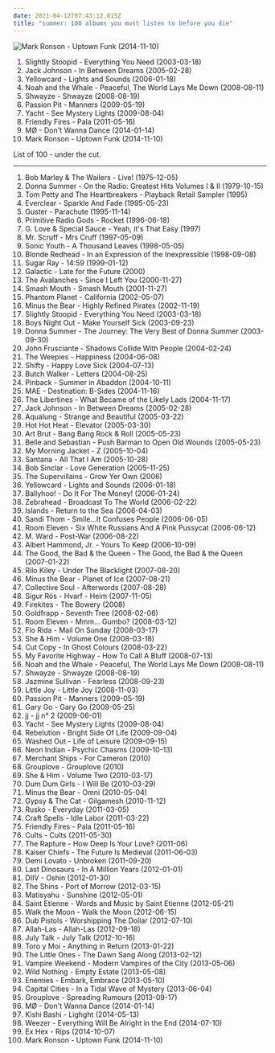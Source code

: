 ```yaml
---
date: 2021-04-12T07:43:12.615Z
title: "summer: 100 albums you must listen to before you die"
---
```

![Mark Ronson - Uptown Funk (2014-11-10)](http://coverartarchive.org/release/07d112f1-d696-439f-87ad-2e84f2652ad9/9104421383-500.jpg "Mark Ronson - Uptown Funk (2014-11-10)")
<ol class="albums">
<li data-cover="https://img.discogs.com/KgBjHyjGEwqcvfrXOmPth4FEFFQ=/fit-in/600x601/filters:strip_icc():format(jpeg):mode_rgb():quality(90)/discogs-images/R-3576516-1336355004.jpeg.jpg" data-tags="reggae, ska, summer" role="button">Slightly Stoopid - Everything You Need (2003-03-18)</li>
<li data-cover="http://coverartarchive.org/release/8803a42d-59ca-4eee-83ba-61fae63856f5/6148270094-500.jpg" data-tags="acoustic" role="button">Jack Johnson - In Between Dreams (2005-02-28)</li>
<li data-cover="http://coverartarchive.org/release/3ba8706d-4a74-412a-bac1-4497189f70f9/7255069360-500.jpg" data-tags="pop punk" role="button">Yellowcard - Lights and Sounds (2006-01-18)</li>
<li data-cover="http://coverartarchive.org/release/35aa1419-4284-47e8-ac73-b16996d4a4b3/4394764411-500.jpg" data-tags="folk" role="button">Noah and the Whale - Peaceful, The World Lays Me Down (2008-08-11)</li>
<li data-cover="http://coverartarchive.org/release/f35cde40-667b-4174-b734-d1a50ca0d2e7/5943910410-500.jpg" data-tags="summer, hip hop" role="button">Shwayze - Shwayze (2008-08-19)</li>
<li data-cover="http://coverartarchive.org/release/830e2a21-1e76-40ad-a4a5-9a1b12d656ff/11102770324-500.jpg" data-tags="electronic, indie pop, indie" role="button">Passion Pit - Manners (2009-05-19)</li>
<li data-cover="https://img.discogs.com/JJBgmPf-9tPrewwtG1ul6RU_TgI=/fit-in/600x533/filters:strip_icc():format(jpeg):mode_rgb():quality(90)/discogs-images/R-1876303-1472076147-4763.jpeg.jpg" data-tags="summer, dfa" role="button">Yacht - See Mystery Lights (2009-08-04)</li>
<li data-cover="http://coverartarchive.org/release/2412d797-4511-417c-9608-c3b0e88bcaf4/15993113659-500.jpg" data-tags="summer, alternative dance" role="button">Friendly Fires - Pala (2011-05-16)</li>
<li data-cover="http://coverartarchive.org/release/53f629ae-762f-4d82-ae12-fe84fe780b0a/6659220558-500.jpg" data-tags="electronic, electropop, indie pop, summer, ouvir" role="button">MØ - Don't Wanna Dance (2014-01-14)</li>
<li data-cover="http://coverartarchive.org/release/07d112f1-d696-439f-87ad-2e84f2652ad9/9104421383-500.jpg" data-tags="funk, summer, singles, ye, mark ronson" role="button">Mark Ronson - Uptown Funk (2014-11-10)</li>
</ol>
List of 100 - under the cut.
<!-- more -->

_________________

<ol class="albums">
<li data-cover="http://coverartarchive.org/release/0fa2416d-3813-4639-90d4-c308779b3802/5478169435-500.jpg" data-tags="reggae" role="button">
Bob Marley & The Wailers - Live! (1975-12-05)
</li>
<li data-cover="http://coverartarchive.org/release/e7e5705e-bc05-4f13-8db9-adce89334ea8/6453906359-500.jpg" data-tags="summer, donna summer" role="button">
Donna Summer - On the Radio: Greatest Hits Volumes I & II (1979-10-15)
</li>
<li data-cover="https://img.discogs.com/RUeBMJaAKmIYU1FMGY3hb7RrKqc=/fit-in/600x1170/filters:strip_icc():format(jpeg):mode_rgb():quality(90)/discogs-images/R-15068751-1586321104-3501.jpeg.jpg" data-tags="classic rock, 80s" role="button">
Tom Petty and The Heartbreakers - Playback Retail Sampler (1995)
</li>
<li data-cover="https://img.discogs.com/ET7Yy8_knfXR_aToSfd-_4mULc8=/fit-in/600x600/filters:strip_icc():format(jpeg):mode_rgb():quality(90)/discogs-images/R-1750670-1333630000.jpeg.jpg" data-tags="alternative rock, 90s, rock" role="button">
Everclear - Sparkle And Fade (1995-05-23)
</li>
<li data-cover="http://coverartarchive.org/release/d4f6b8ab-c90f-49e6-bafb-9e29be4991df/18804891286-500.jpg" data-tags="acoustic" role="button">
Guster - Parachute (1995-11-14)
</li>
<li data-cover="http://coverartarchive.org/release/4e0383b3-ca53-4e2e-b4f3-6973d09d7f22/18016479630-500.jpg" data-tags="alternative, rock" role="button">
Primitive Radio Gods - Rocket (1996-06-18)
</li>
<li data-cover="https://via.placeholder.com/450" data-tags="hip-hop, indie, alternative, blues, summer, modern blues, mile high music festival 2009, leapsandbounds cdcollection, g love, leapsandalbums, g l s sauce" role="button">
G. Love & Special Sauce - Yeah, it's That Easy (1997)
</li>
<li data-cover="https://img.discogs.com/42yY8-728mQ_HeoZtb58netsqT8=/fit-in/600x600/filters:strip_icc():format(jpeg):mode_rgb():quality(90)/discogs-images/R-127733-1369690762-6030.jpeg.jpg" data-tags="chillout, electronic, electronica, trip-hop, downtempo" role="button">
Mr. Scruff - Mrs Cruff (1997-05-09)
</li>
<li data-cover="https://img.discogs.com/qeSNS31G6vJ758RVSQm4W6ho6nI=/fit-in/439x380/filters:strip_icc():format(jpeg):mode_rgb():quality(90)/discogs-images/R-4879756-1378290331-3017.jpeg.jpg" data-tags="experimental, alternative" role="button">
Sonic Youth - A Thousand Leaves (1998-05-05)
</li>
<li data-cover="http://coverartarchive.org/release/067a1e41-bae3-30d6-a797-d256e96c94f6/5072584211-500.jpg" data-tags="indie, indie rock" role="button">
Blonde Redhead - In an Expression of the Inexpressible (1998-09-08)
</li>
<li data-cover="http://coverartarchive.org/release/43a4e614-562d-4fd6-8693-df11aa8c06bc/15905929940-500.jpg" data-tags="rock, alternative rock, summer" role="button">
Sugar Ray - 14:59 (1999-01-12)
</li>
<li data-cover="http://coverartarchive.org/release/ce798ecf-4694-48a8-869e-b852d283cd8a/21926102762-500.jpg" data-tags="funk, summer" role="button">
Galactic - Late for the Future (2000)
</li>
<li data-cover="http://coverartarchive.org/release/364fbbe8-94f4-4441-87ed-8e54ca2515ba/14134702700-500.jpg" data-tags="electronic" role="button">
The Avalanches - Since I Left You (2000-11-27)
</li>
<li data-cover="http://coverartarchive.org/release/9e1c338f-5943-4841-9277-e7fa46f4b8b4/27059900433-500.jpg" data-tags="rock" role="button">
Smash Mouth - Smash Mouth (2001-11-27)
</li>
<li data-cover="http://coverartarchive.org/release/4ec89647-6a77-4757-b334-382bd44e60e7/8217126604-500.jpg" data-tags="rock" role="button">
Phantom Planet - California (2002-05-07)
</li>
<li data-cover="http://coverartarchive.org/release/3eba537b-87f9-4a37-b9b7-237855cad684/26395579262-500.jpg" data-tags="indie rock" role="button">
Minus the Bear - Highly Refined Pirates (2002-11-19)
</li>
<li data-cover="https://img.discogs.com/KgBjHyjGEwqcvfrXOmPth4FEFFQ=/fit-in/600x601/filters:strip_icc():format(jpeg):mode_rgb():quality(90)/discogs-images/R-3576516-1336355004.jpeg.jpg" data-tags="reggae, ska, summer" role="button">
Slightly Stoopid - Everything You Need (2003-03-18)
</li>
<li data-cover="http://coverartarchive.org/release/0db476e3-af43-4bef-8c7f-07eb55ecb6e0/6939130778-500.jpg" data-tags="emo, post-hardcore, boys night out" role="button">
Boys Night Out - Make Yourself Sick (2003-09-23)
</li>
<li data-cover="http://coverartarchive.org/release/0410ba6d-4c31-42de-8209-809006026825/25732150659-500.jpg" data-tags="disco, pop, soul, dance, summer, rnb, donna summer, donna, withdrjazzmrfunkmusicradio" role="button">
Donna Summer - The Journey: The Very Best of Donna Summer (2003-09-30)
</li>
<li data-cover="http://coverartarchive.org/release/0c18d5dd-3e3d-459c-b647-80734819d072/20451673315-500.jpg" data-tags="alternative, experimental" role="button">
John Frusciante - Shadows Collide With People (2004-02-24)
</li>
<li data-cover="http://coverartarchive.org/release/250bd2dc-a9e8-4c50-9b3d-7863a0efc6d2/3457679280-500.jpg" data-tags="indie" role="button">
The Weepies - Happiness (2004-06-08)
</li>
<li data-cover="https://img.discogs.com/li3hcIKHQHsgrGaXYfl8NA_i-rI=/fit-in/450x450/filters:strip_icc():format(jpeg):mode_rgb():quality(90)/discogs-images/R-653480-1143747193.jpeg.jpg" data-tags="chillout, pop, rap, cute, summer, beachy, rap-pop, when we were young album version" role="button">
Shifty - Happy Love Sick (2004-07-13)
</li>
<li data-cover="https://img.discogs.com/5NNYBdvkIRB0AsBAzyOYrzCBOOQ=/fit-in/600x524/filters:strip_icc():format(jpeg):mode_rgb():quality(90)/discogs-images/R-1831018-1510596595-2378.jpeg.jpg" data-tags="indie, rock" role="button">
Butch Walker - Letters (2004-08-25)
</li>
<li data-cover="https://via.placeholder.com/450" data-tags="indie, indie rock" role="button">
Pinback - Summer in Abaddon (2004-10-11)
</li>
<li data-cover="http://coverartarchive.org/release/d5121d98-590b-4c1e-ac3e-ee8b8149b9bf/4889929333-500.jpg" data-tags="indie rock" role="button">
MAE - Destination: B-Sides (2004-11-16)
</li>
<li data-cover="https://img.discogs.com/qiaxuueQe3-tI2vs-PL7qH6S1C0=/fit-in/538x536/filters:strip_icc():format(jpeg):mode_rgb():quality(90)/discogs-images/R-785452-1176376382.jpeg.jpg" data-tags="summer, radio arcadia, rough trade, gives me a warm fuzzy feeling" role="button">
The Libertines - What Became of the Likely Lads (2004-11-17)
</li>
<li data-cover="http://coverartarchive.org/release/8803a42d-59ca-4eee-83ba-61fae63856f5/6148270094-500.jpg" data-tags="acoustic" role="button">
Jack Johnson - In Between Dreams (2005-02-28)
</li>
<li data-cover="http://coverartarchive.org/release/c258da99-ac2f-479c-95e7-21d9724fc225/11205419977-500.jpg" data-tags="indie, pop, folk" role="button">
Aqualung - Strange and Beautiful (2005-03-22)
</li>
<li data-cover="http://coverartarchive.org/release/4efa9e15-dea6-34ba-916d-b9a1f96244bf/4783882548-500.jpg" data-tags="indie rock, indie, rock, canadian" role="button">
Hot Hot Heat - Elevator (2005-03-30)
</li>
<li data-cover="https://img.discogs.com/hKKGeB9vAfh7eom4Rg_DBM95-K0=/fit-in/600x594/filters:strip_icc():format(jpeg):mode_rgb():quality(90)/discogs-images/R-984723-1603607072-4022.jpeg.jpg" data-tags="indie" role="button">
Art Brut - Bang Bang Rock & Roll (2005-05-23)
</li>
<li data-cover="https://via.placeholder.com/450" data-tags="indie pop, indie, 00s" role="button">
Belle and Sebastian - Push Barman to Open Old Wounds (2005-05-23)
</li>
<li data-cover="https://img.discogs.com/HMwX-vG8imndd3_mYsdVGDNwv_o=/fit-in/500x497/filters:strip_icc():format(jpeg):mode_rgb():quality(90)/discogs-images/R-2463207-1318871638.jpeg.jpg" data-tags="indie, indie rock" role="button">
My Morning Jacket - Z (2005-10-04)
</li>
<li data-cover="http://coverartarchive.org/release/125c9366-4f4f-3166-a31e-6855d9199b28/7547146717-500.jpg" data-tags="latin rock, classic rock, guitar" role="button">
Santana - All That I Am (2005-10-28)
</li>
<li data-cover="http://coverartarchive.org/release/5ff24b6e-bb32-4500-b980-f99a413cc53f/1270154475-500.jpg" data-tags="summer" role="button">
Bob Sinclar - Love Generation (2005-11-25)
</li>
<li data-cover="https://img.discogs.com/C-GIJ37K5lw77l09qevF9Di2VP0=/fit-in/600x600/filters:strip_icc():format(jpeg):mode_rgb():quality(90)/discogs-images/R-3625999-1439766596-5010.jpeg.jpg" data-tags="chill, reggae, surf, ska, summer, california, dancehall, beach, baixar depois, happy music for work" role="button">
The Supervillains - Grow Yer Own (2006)
</li>
<li data-cover="http://coverartarchive.org/release/3ba8706d-4a74-412a-bac1-4497189f70f9/7255069360-500.jpg" data-tags="pop punk" role="button">
Yellowcard - Lights and Sounds (2006-01-18)
</li>
<li data-cover="http://coverartarchive.org/release/abc685a8-6339-4b71-bd30-1fb9b4b48ae1/2203270543-500.jpg" data-tags="chill, reggae, surf, summer, california, beach, reggae-rock, bally, happy music for work" role="button">
Ballyhoo! - Do It For The Money! (2006-01-24)
</li>
<li data-cover="http://coverartarchive.org/release/d6cd5fc3-53b3-475c-90e1-a967e999ad4a/15586885193-500.jpg" data-tags="pop punk" role="button">
Zebrahead - Broadcast To The World (2006-02-22)
</li>
<li data-cover="https://img.discogs.com/dpXzji7Zh-rz9BH-vGHTCyTo1qE=/fit-in/500x500/filters:strip_icc():format(jpeg):mode_rgb():quality(90)/discogs-images/R-667563-1145481541.jpeg.jpg" data-tags="indie, indie pop, canadian" role="button">
Islands - Return to the Sea (2006-04-03)
</li>
<li data-cover="http://coverartarchive.org/release/ad575d96-11ce-4809-9d7b-0ef2e5aa7409/5146187890-500.jpg" data-tags="acoustic" role="button">
Sandi Thom - Smile...It Confuses People (2006-06-05)
</li>
<li data-cover="https://via.placeholder.com/450" data-tags="jazz" role="button">
Room Eleven - Six White Russians And A Pink Pussycat (2006-06-12)
</li>
<li data-cover="http://coverartarchive.org/release/b76fcb7a-00c1-3ff6-9963-7dc5c4502838/9315832224-500.jpg" data-tags="folk" role="button">
M. Ward - Post-War (2006-08-22)
</li>
<li data-cover="http://coverartarchive.org/release/bf5303ec-7679-4867-a327-4088ac9d4dcc/15640207329-500.jpg" data-tags="indie, indie rock" role="button">
Albert Hammond, Jr. - Yours To Keep (2006-10-09)
</li>
<li data-cover="https://img.discogs.com/T7_pLWM6rGnFtXYFAbqToMmrRe4=/fit-in/600x585/filters:strip_icc():format(jpeg):mode_rgb():quality(90)/discogs-images/R-887153-1203597059.jpeg.jpg" data-tags="alternative, indie, rock, britpop, 00s" role="button">
The Good, the Bad & the Queen - The Good, the Bad & the Queen (2007-01-22)
</li>
<li data-cover="https://img.discogs.com/bl4vspegq3dbuH24SEtRmJQhnEM=/fit-in/600x579/filters:strip_icc():format(jpeg):mode_rgb():quality(90)/discogs-images/R-1853857-1296769804.jpeg.jpg" data-tags="indie pop" role="button">
Rilo Kiley - Under The Blacklight (2007-08-20)
</li>
<li data-cover="http://coverartarchive.org/release/e3c0a8ce-6f8f-4aa2-9db0-f0a9a44504d8/2103706278-500.jpg" data-tags="indie rock, indie, mellow" role="button">
Minus the Bear - Planet of Ice (2007-08-21)
</li>
<li data-cover="http://coverartarchive.org/release/56690bd7-5023-4e5e-8cac-b1fa263c60ef/4086134991-500.jpg" data-tags="rock, alternative rock" role="button">
Collective Soul - Afterwords (2007-08-28)
</li>
<li data-cover="http://coverartarchive.org/release/a8270390-c345-4d3a-a341-187722f75160/8583241241-500.jpg" data-tags="post-rock, icelandic" role="button">
Sigur Rós - Hvarf - Heim (2007-11-05)
</li>
<li data-cover="https://img.discogs.com/w8r1pYpUZgSavwbMT0B8Eq31_hQ=/fit-in/600x554/filters:strip_icc():format(jpeg):mode_rgb():quality(90)/discogs-images/R-2053676-1305995556.jpeg.jpg" data-tags="summer, second playlist, warm wind" role="button">
Firekites - The Bowery (2008)
</li>
<li data-cover="https://img.discogs.com/73mAPAbvKt1kGGKSDvi5DG3ow9k=/fit-in/600x595/filters:strip_icc():format(jpeg):mode_rgb():quality(90)/discogs-images/R-7625635-1445709296-7336.jpeg.jpg" data-tags="female vocalists, downtempo, trip-hop" role="button">
Goldfrapp - Seventh Tree (2008-02-06)
</li>
<li data-cover="http://coverartarchive.org/release/ae642655-f569-35fa-a412-8fb2b826fc92/25458953523-500.jpg" data-tags="jazz, dutch" role="button">
Room Eleven - Mmm... Gumbo? (2008-03-12)
</li>
<li data-cover="https://img.discogs.com/jh4t6fyePwK2DmFIMS79etQ-LdE=/fit-in/500x442/filters:strip_icc():format(jpeg):mode_rgb():quality(90)/discogs-images/R-1289687-1442838570-1540.jpeg.jpg" data-tags="rap, hip-hop" role="button">
Flo Rida - Mail On Sunday (2008-03-17)
</li>
<li data-cover="http://coverartarchive.org/release/ee79e860-68e7-46ad-bebb-8a003a1dc7a4/4804280407-500.jpg" data-tags="indie" role="button">
She & Him - Volume One (2008-03-18)
</li>
<li data-cover="http://coverartarchive.org/release/bee6b37a-b48e-4743-b253-77ace8c62f1d/2266503775-500.jpg" data-tags="electronic" role="button">
Cut Copy - In Ghost Colours (2008-03-22)
</li>
<li data-cover="https://img.discogs.com/-icbU4pwffzydFCvpNSUUul6LOQ=/fit-in/500x500/filters:strip_icc():format(jpeg):mode_rgb():quality(90)/discogs-images/R-3794254-1344691332-2901.jpeg.jpg" data-tags="happy, summer, sweet, makes me happy" role="button">
My Favorite Highway - How To Call A Bluff (2008-07-13)
</li>
<li data-cover="http://coverartarchive.org/release/35aa1419-4284-47e8-ac73-b16996d4a4b3/4394764411-500.jpg" data-tags="folk" role="button">
Noah and the Whale - Peaceful, The World Lays Me Down (2008-08-11)
</li>
<li data-cover="http://coverartarchive.org/release/f35cde40-667b-4174-b734-d1a50ca0d2e7/5943910410-500.jpg" data-tags="summer, hip hop" role="button">
Shwayze - Shwayze (2008-08-19)
</li>
<li data-cover="http://coverartarchive.org/release/3192c4f0-6099-4aa2-8008-09da81da0467/22600473176-500.jpg" data-tags="rnb, soul, female vocalists" role="button">
Jazmine Sullivan - Fearless (2008-09-23)
</li>
<li data-cover="http://coverartarchive.org/release/c2111aeb-1666-4b3d-9ba9-50e7f66c5de0/7171674981-500.jpg" data-tags="happy" role="button">
Little Joy - Little Joy (2008-11-03)
</li>
<li data-cover="http://coverartarchive.org/release/830e2a21-1e76-40ad-a4a5-9a1b12d656ff/11102770324-500.jpg" data-tags="electronic, indie pop, indie" role="button">
Passion Pit - Manners (2009-05-19)
</li>
<li data-cover="http://coverartarchive.org/release/6aa055b1-051e-42e2-8782-65d25013e48d/12504569177-500.jpg" data-tags="pop, rock, british, happy, summer" role="button">
Gary Go - Gary Go (2009-05-25)
</li>
<li data-cover="http://coverartarchive.org/release/519a8e3d-d659-473c-baca-22af71cbc463/18234312935-500.jpg" data-tags="electronic, electronica, summer" role="button">
jj - jj n° 2 (2009-06-01)
</li>
<li data-cover="https://img.discogs.com/JJBgmPf-9tPrewwtG1ul6RU_TgI=/fit-in/600x533/filters:strip_icc():format(jpeg):mode_rgb():quality(90)/discogs-images/R-1876303-1472076147-4763.jpeg.jpg" data-tags="summer, dfa" role="button">
Yacht - See Mystery Lights (2009-08-04)
</li>
<li data-cover="https://img.discogs.com/Ine1l8ofiCWrwMeOgpFSVXheyys=/fit-in/595x592/filters:strip_icc():format(jpeg):mode_rgb():quality(90)/discogs-images/R-2914517-1307048549.jpeg.jpg" data-tags="chill, reggae, summer" role="button">
Rebelution - Bright Side Of Life (2009-09-04)
</li>
<li data-cover="http://coverartarchive.org/release/20fc2ec8-d864-3001-8cc2-e9ed4fac11fa/12748515762-500.jpg" data-tags="chillwave" role="button">
Washed Out - Life of Leisure (2009-09-15)
</li>
<li data-cover="http://coverartarchive.org/release/84878622-883d-4ca0-ab2f-3f8002d2f214/12086273623-500.jpg" data-tags="electronic" role="button">
Neon Indian - Psychic Chasms (2009-10-13)
</li>
<li data-cover="http://coverartarchive.org/release/e0fbf33c-3a2e-4455-9454-0f94c54f9e99/23940535050-500.jpg" data-tags="summer, screamo, midwest emo" role="button">
Merchant Ships - For Cameron (2010)
</li>
<li data-cover="http://coverartarchive.org/release/e52df73a-6f14-4d34-bc2d-bfd1acddb52b/9062903201-500.jpg" data-tags="indie rock" role="button">
Grouplove - Grouplove (2010)
</li>
<li data-cover="http://coverartarchive.org/release/2c965efb-dd6e-430b-bd4e-be8a5733aaac/4804300300-500.jpg" data-tags="indie pop" role="button">
She & Him - Volume Two (2010-03-17)
</li>
<li data-cover="https://img.discogs.com/LMUnSMR1Ulib07tuoBJCHqTETDI=/fit-in/336x336/filters:strip_icc():format(jpeg):mode_rgb():quality(90)/discogs-images/R-2220537-1270625362.jpeg.jpg" data-tags="lo-fi" role="button">
Dum Dum Girls - I Will Be (2010-03-29)
</li>
<li data-cover="https://img.discogs.com/G8CJXSrFx_vyi-x53xBSAgIxtpo=/fit-in/500x500/filters:strip_icc():format(jpeg):mode_rgb():quality(90)/discogs-images/R-2357339-1305964061.jpeg.jpg" data-tags="indie rock" role="button">
Minus the Bear - Omni (2010-05-04)
</li>
<li data-cover="http://coverartarchive.org/release/ec909364-b428-422c-85bc-fd562bb3a194/22034568945-500.jpg" data-tags="electronic" role="button">
Gypsy & The Cat - Gilgamesh (2010-11-12)
</li>
<li data-cover="http://coverartarchive.org/release/734bc2bf-fec5-4133-8fc3-7f88a5c03e69/24038436103-500.jpg" data-tags="dubstep" role="button">
Rusko - Everyday (2011-03-05)
</li>
<li data-cover="http://coverartarchive.org/release/b39a631c-435d-482b-b4a5-3d4489574c97/7092627480-500.jpg" data-tags="dream pop" role="button">
Craft Spells - Idle Labor (2011-03-22)
</li>
<li data-cover="http://coverartarchive.org/release/2412d797-4511-417c-9608-c3b0e88bcaf4/15993113659-500.jpg" data-tags="summer, alternative dance" role="button">
Friendly Fires - Pala (2011-05-16)
</li>
<li data-cover="https://via.placeholder.com/450" data-tags="indie pop" role="button">
Cults - Cults (2011-05-30)
</li>
<li data-cover="http://coverartarchive.org/release/44f51496-6f52-4ed1-b8a9-0f81a9f04b3b/1242603301-500.jpg" data-tags="indie, clean, epic, summer, dfa" role="button">
The Rapture - How Deep Is Your Love? (2011-06)
</li>
<li data-cover="https://img.discogs.com/kZPd2fmvmZ_9jSpe7sW6nI6Wzu8=/fit-in/555x323/filters:strip_icc():format(jpeg):mode_rgb():quality(90)/discogs-images/R-2375517-1280377713.jpeg.jpg" data-tags="indie" role="button">
Kaiser Chiefs - The Future Is Medieval (2011-06-03)
</li>
<li data-cover="http://coverartarchive.org/release/8567aef6-d979-464b-9e46-1dd664cd37dc/16779265525-500.jpg" data-tags="pop" role="button">
Demi Lovato - Unbroken (2011-09-20)
</li>
<li data-cover="http://coverartarchive.org/release/13f4134b-2d38-4550-8172-03001e092935/911704596-500.jpg" data-tags="australian, summer" role="button">
Last Dinosaurs - In A Million Years (2012-01-01)
</li>
<li data-cover="http://coverartarchive.org/release/8cb682fd-5155-478f-9106-faadcab76731/1316089663-500.jpg" data-tags="shoegaze, dream pop" role="button">
DIIV - Oshin (2012-01-30)
</li>
<li data-cover="http://coverartarchive.org/release/a2512426-89d9-45a5-98e0-90f7ad468d0d/7978546038-500.jpg" data-tags="indie rock" role="button">
The Shins - Port of Morrow (2012-03-15)
</li>
<li data-cover="http://coverartarchive.org/release/eafe90d0-a000-413f-916f-8cb78ce88d02/956292892-500.jpg" data-tags="summer, lieblingssongs" role="button">
Matisyahu - Sunshine (2012-05-01)
</li>
<li data-cover="http://coverartarchive.org/release/92524aeb-4b8d-4532-9c14-fd5981c442ba/3474469853-500.jpg" data-tags="electronic, electropop, british, indie pop, house, indietronica, dreamy, feel good, summer, introspective, synthpop, bittersweet, alternative dance, indie disco, nostalgia, wistful, she sings so sweetly, has me dancing even now" role="button">
Saint Etienne - Words and Music by Saint Etienne (2012-05-21)
</li>
<li data-cover="http://coverartarchive.org/release/c42aa1fb-a930-4d93-9b8f-1ee6a6b03f73/26941915089-500.jpg" data-tags="indie" role="button">
Walk the Moon - Walk the Moon (2012-06-15)
</li>
<li data-cover="http://coverartarchive.org/release/a42c4336-c712-4df2-8cbe-c3a31977d91e/28138649646-500.jpg" data-tags="happy, jungle, summer, reggae dnb" role="button">
Dub Pistols - Worshipping The Dollar (2012-07-10)
</li>
<li data-cover="http://coverartarchive.org/release/bad4c9ec-4bcb-42a2-bdbf-b47888550ecb/18832505655-500.jpg" data-tags="psychedelic, garage rock, garage, debut album" role="button">
Allah-Las - Allah-Las (2012-09-18)
</li>
<li data-cover="http://coverartarchive.org/release/9baae094-99ad-41bd-9374-cea207d980cc/13172495826-500.jpg" data-tags="indie, rock, alternative, canadian, summer, july talk" role="button">
July Talk - July Talk (2012-10-16)
</li>
<li data-cover="http://coverartarchive.org/release/3206bb7e-f4fc-486e-af0c-1ea106a47fc9/2934325843-500.jpg" data-tags="electronic, chillwave" role="button">
Toro y Moi - Anything in Return (2013-01-22)
</li>
<li data-cover="http://coverartarchive.org/release/d716ce8b-0678-44de-8845-9981245fbd04/8458717217-500.jpg" data-tags="summer" role="button">
The Little Ones - The Dawn Sang Along (2013-02-12)
</li>
<li data-cover="http://coverartarchive.org/release/35a7ea89-605b-466e-a5c5-1726f56f980f/4265527988-500.jpg" data-tags="indie rock" role="button">
Vampire Weekend - Modern Vampires of the City (2013-05-06)
</li>
<li data-cover="https://img.discogs.com/gx2Zf1m74BCtv2HxuuSCsKsDfOw=/fit-in/600x600/filters:strip_icc():format(jpeg):mode_rgb():quality(90)/discogs-images/R-4552627-1368272300-8300.jpeg.jpg" data-tags="indie, new wave, dreamy, summer, synthpop, dreampop, sunny, captured tracks" role="button">
Wild Nothing - Empty Estate (2013-05-08)
</li>
<li data-cover="http://coverartarchive.org/release/50487f67-efd3-4d63-a18f-fa2dc1e6787d/7115602466-500.jpg" data-tags="math rock, summer, post rock, 2013 albums, hymnic" role="button">
Enemies - Embark, Embrace (2013-05-10)
</li>
<li data-cover="http://coverartarchive.org/release/55dbee72-87e6-4225-8bb9-03173f76ba5c/4877089953-500.jpg" data-tags="indie pop" role="button">
Capital Cities - In a Tidal Wave of Mystery (2013-06-04)
</li>
<li data-cover="http://coverartarchive.org/release/7b8e257c-6c7e-4ab5-80fa-0037e14cc930/5122310454-500.jpg" data-tags="indie pop, indie rock, indie, synthpop" role="button">
Grouplove - Spreading Rumours (2013-09-17)
</li>
<li data-cover="http://coverartarchive.org/release/53f629ae-762f-4d82-ae12-fe84fe780b0a/6659220558-500.jpg" data-tags="electronic, electropop, indie pop, summer, ouvir" role="button">
MØ - Don't Wanna Dance (2014-01-14)
</li>
<li data-cover="http://coverartarchive.org/release/c15ae8e9-1369-41c7-b57a-ef34ca61c22b/7143771102-500.jpg" data-tags="indie pop, baroque pop" role="button">
Kishi Bashi - Lighght (2014-05-13)
</li>
<li data-cover="http://coverartarchive.org/release/9fff52f3-67b8-46bf-93a6-ad43e285601d/8368597159-500.jpg" data-tags="rock, power pop" role="button">
Weezer - Everything Will Be Alright in the End (2014-07-10)
</li>
<li data-cover="http://coverartarchive.org/release/f49f9b57-9ed8-450a-92b0-b68cb8dafa41/8541664027-500.jpg" data-tags="indie rock" role="button">
Ex Hex - Rips (2014-10-07)
</li>
<li data-cover="http://coverartarchive.org/release/07d112f1-d696-439f-87ad-2e84f2652ad9/9104421383-500.jpg" data-tags="funk, summer, singles, ye, mark ronson" role="button">
Mark Ronson - Uptown Funk (2014-11-10)
</li>
</ol>